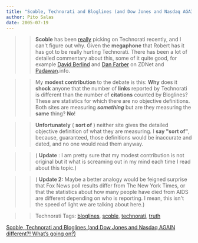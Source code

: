 ```yaml
---
title: "Scoble, Technorati and Bloglines (and Dow Jones and Nasdaq AGAIN different?! What’s going on?)"
author: Pito Salas
date: 2005-07-19
---
```



>>

>> **Scoble** has been
[really](<http://padawan.info/weblog/weapons_of_mass_delusion.html>) picking
on Technorati recently, and I can't figure out why. Given the **megaphone**
that Robert has it has got to be really hurting Technorati. There has been a
lot of detailed commentary about this, some of it quite good, for example
[David
Berlind](<http://blogs.zdnet.com/BTL/?p=1609&part=rss&tag=feed&subj=zdblog>)
and [Dan
Farber](<http://blogs.zdnet.com/BTL/?p=1613&part=rss&tag=feed&subj=zdblog>) on
ZDNet and
[Padawan](<http://padawan.info/weblog/weapons_of_mass_delusion.html>).info.

>>

>> My **modest contribution** to the debate is this: **Why** does it **shock**
anyone that the number of **links** reported by Technorati is different than
the number of **citations** counted by Bloglines? These are statistics for
which there are no objective definitions. Both sites are measuring
**_something_** but are they measuring the **same** thing? **No**!

>>

>> **Unfortunately** ( **sort of** ) neither site gives the detailed objective
definition of what they are measuring. I **say "sort of"**, because,
guaranteed, those definitions would be inaccurate and dated, and no one would
read them anyway.

>>

>> ( **Update** : I am pretty sure that my modest contribution is not original
but it what is screaming out in my mind each time I read about this topic.)

>>

>> ( **Update 2:** Maybe a better analogy would be feigned surprise that Fox
News poll results differ from The New York Times, or that the statistics about
how many people have died from AIDS are different depending on who is
reporting. I mean, this isn't the speed of light we are talking about here.)

>>

>> Technorati Tags: [bloglines](<http://technorati.com/tag/bloglines>),
[scoble](<http://technorati.com/tag/scoble>),
[technorati](<http://technorati.com/tag/technorati>),
[truth](<http://technorati.com/tag/truth>)


[Scoble, Technorati and Bloglines (and Dow Jones and Nasdaq AGAIN different?! What’s going on?)](None)
